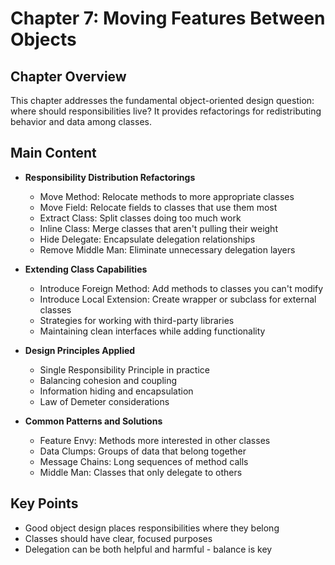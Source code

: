 # Chapter 7: Moving Features Between Objects

## Chapter Overview
This chapter addresses the fundamental object-oriented design question: where should responsibilities live? It provides refactorings for redistributing behavior and data among classes.

## Main Content
- **Responsibility Distribution Refactorings**
  - Move Method: Relocate methods to more appropriate classes
  - Move Field: Relocate fields to classes that use them most
  - Extract Class: Split classes doing too much work
  - Inline Class: Merge classes that aren't pulling their weight
  - Hide Delegate: Encapsulate delegation relationships
  - Remove Middle Man: Eliminate unnecessary delegation layers

- **Extending Class Capabilities**
  - Introduce Foreign Method: Add methods to classes you can't modify
  - Introduce Local Extension: Create wrapper or subclass for external classes
  - Strategies for working with third-party libraries
  - Maintaining clean interfaces while adding functionality

- **Design Principles Applied**
  - Single Responsibility Principle in practice
  - Balancing cohesion and coupling
  - Information hiding and encapsulation
  - Law of Demeter considerations

- **Common Patterns and Solutions**
  - Feature Envy: Methods more interested in other classes
  - Data Clumps: Groups of data that belong together
  - Message Chains: Long sequences of method calls
  - Middle Man: Classes that only delegate to others

## Key Points
- Good object design places responsibilities where they belong
- Classes should have clear, focused purposes
- Delegation can be both helpful and harmful - balance is key